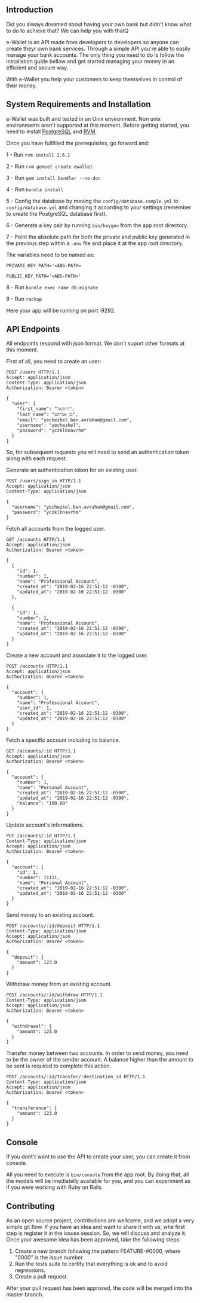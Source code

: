 ## Introduction

Did you always dreamed about having your own bank but didn't know what to do to achieve that? We can help you with thatQ

e-Wallet is an API made from developers to developers so anyone can create theyr own bank services. Through a simple API you're able to easily manage your bank accounts. The only thing you need to do is follow the installation guide bellow and get started managing your money in an efficient and secure way.

With e-Wallet you help your customers to keep themselves in control of their money.

## System Requirements and Installation

e-Wallet was built and tested in an Unix environment. Non unix environments aren't supported at this moment. Before getting started, you need to install [PostgreSQL](https://www.postgresql.org/) and [RVM](https://rvm.io/).

Once you have fullfilled the prerequisites, go forward and:

1 - Run `rvm install 2.6.1`

2 - Run `rvm gemset create ewallet`

3 - Run `gem install bundler --no-doc`

4 - Run `bundle install`

5 - Config the database by moving the `config/database.sample.yml` to `config/database.yml` and changing it according to your settings (remember to create the PostgreSQL database first).

6 - Generate a key pair by running `bin/keygen` from the app root directory.

7 - Point the absolute path for both the private and public key generated in the previous step within a `.env` file and place it at the app root directory.

The variables need to be named as:

`PRIVATE_KEY_PATH='<ABS-PATH>`

`PUBLIC_KEY_PATH='<ABS-PATH>'`

8 - Run `bundle exec rake db:migrate`

9 - Run `rackup`

Here your app will be running on port :9292.

## API Endpoints

All endpoints respond with json format. We don't suport other formats at this moment.

First of all, you need to create an user:

```http
POST /users HTTP/1.1
Accept: application/json
Content-Type: application/json
Authorization: Bearer <token>

{
  "user": {
    "first_name": "יחזקאל",
    "last_name": "בן אברהם",
    "email": "yechezkel.ben.avraham@gmail.com",
    "username": "yechezkel",
    "password": "yczklbnavrhm"
  }
}
```

So, for subsequent requests you will need to send an authentication token along with each request. 

Generate an authentication token for an existing user.

```http
POST /users/sign_in HTTP/1.1
Accept: application/json
Content-Type: application/json

{
  "username": "yechezkel.ben.avraham@gmail.com",
  "password": "yczklbnavrhm"
}
```

Fetch all accounts from the logged user.
```http
GET /accounts HTTP/1.1
Accept: application/json
Authorization: Bearer <token>

[
  {
    "id": 1,
    "number": 1,
    "name": "Professional Account",
    "created_at": "2019-02-16 22:51:12 -0300",
    "updated_at": "2019-02-16 22:51:12 -0300"
  },

  { 
    "id": 1,
    "number": 1,
    "name": "Professional Account",
    "created_at": "2019-02-16 22:51:12 -0300",
    "updated_at": "2019-02-16 22:51:12 -0300"
  }
]
```

Create a new account and associate it to the logged user.
```http
POST /accounts HTTP/1.1
Accept: application/json
Authorization: Bearer <token>

{ 
  "account": {
    "number": 1,
    "name": "Professional Account",
    "user_id": 1,
    "created_at": "2019-02-16 22:51:12 -0300",
    "updated_at": "2019-02-16 22:51:12 -0300"
  }
}
```

Fetch a specific account including its balance.
```http
GET /accounts/:id HTTP/1.1
Accept: application/json
Authorization: Bearer <token>

{
  "account": {
    "number": 1,
    "name": "Personal Account",
    "created_at": "2019-02-16 22:51:12 -0300",
    "updated_at": "2019-02-16 22:51:12 -0300",
    "balance": "100.00"
  }
}
```

Update account's informations.
```http
PUT /accounts/:id HTTP/1.1
Content-Type: application/json
Accept: application/json
Authorization: Bearer <token>

{
  "account": {
    "id": 1,
    "number": 11111,
    "name": "Personal Account",
    "created_at": "2019-02-16 22:51:12 -0300",
    "updated_at": "2019-02-16 22:51:12 -0300"
  }
}
```

Send money to an existing account.
```http
POST /accounts/:id/deposit HTTP/1.1
Content-Type: application/json
Accept: application/json
Authorization: Bearer <token>

{
  "deposit": {
    "amount": 123.0
  }
}
```

Withdraw money from an existing account.
```http
POST /accounts/:id/withdraw HTTP/1.1
Content-Type: application/json
Accept: application/json
Authorization: Bearer <token>

{
  "withdrawal": {
    "amount": 123.0
  }
}
```

Transfer money between two accounts. In order to send money, you need to be the owner of the sender account. A balance higher than the amount to be sent is required to complete this action.
```http
POST /accounts/:id/transfer/:destination_id HTTP/1.1
Content-Type: application/json
Accept: application/json
Authorization: Bearer <token>

{
  "transference": {
    "amount": 123.0
  }
}
```

## Console

If you dont't want to use the API to create your user, you can create it from console.

All you need to execute is `bin/console` from the app root. By doing that, all the models will be imediatelly available for you, and you can experiment as if you were working with Ruby on Rails.

## Contributing

As an open source project, contributions are wellcome, and we adopt a very simple git flow. If you have an idea and want to share it with us, whe first step is register it in the issues session. So, we will discuss and analyze it. Once your awesome idea has been approved, take the following steps:

1. Create a new branch following the pattern FEATURE-#0000, where "0000" is the issue number.
2. Run the tests suite to certify that everything is ok and to avoid regressions.
3. Create a pull request.

After your pull request has been approved, the code will be merged into the master branch.